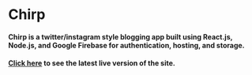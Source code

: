 ﻿# Chirp
#### Chirp is a twitter/instagram style blogging app built using React.js, Node.js, and Google Firebase for authentication, hosting, and storage.

#### [Click here](https://chirper-a4c7e.firebaseapp.com/) to see the latest live version of the site.
